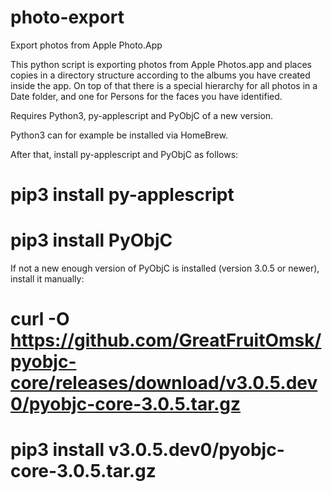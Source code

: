 # photo-export
Export photos from Apple Photo.App

This python script is exporting photos from Apple Photos.app and places copies in a directory structure according to the albums you have created inside the app. On top of that there is a special hierarchy for all photos in a Date folder, and one for Persons for the faces you have identified.

Requires Python3, py-applescript and PyObjC of a new version.

Python3 can for example be installed via HomeBrew.

After that, install py-applescript and PyObjC as follows:

# pip3 install py-applescript

# pip3 install PyObjC

If not a new enough version of PyObjC is installed (version 3.0.5 or newer), install it manually:

# curl -O https://github.com/GreatFruitOmsk/pyobjc-core/releases/download/v3.0.5.dev0/pyobjc-core-3.0.5.tar.gz
# pip3 install v3.0.5.dev0/pyobjc-core-3.0.5.tar.gz
